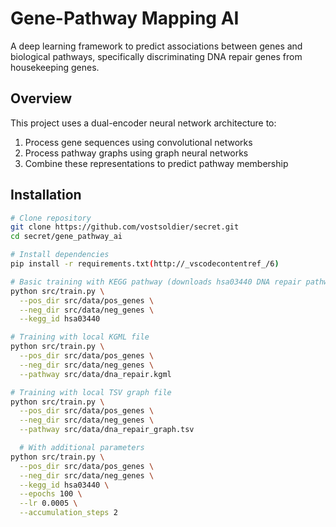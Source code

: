 # Gene-Pathway Mapping AI

A deep learning framework to predict associations between genes and biological pathways, specifically discriminating DNA repair genes from housekeeping genes.

## Overview

This project uses a dual-encoder neural network architecture to:
1. Process gene sequences using convolutional networks
2. Process pathway graphs using graph neural networks 
3. Combine these representations to predict pathway membership

## Installation

```bash
# Clone repository
git clone https://github.com/vostsoldier/secret.git
cd secret/gene_pathway_ai

# Install dependencies
pip install -r requirements.txt(http://_vscodecontentref_/6)

# Basic training with KEGG pathway (downloads hsa03440 DNA repair pathway)
python src/train.py \
  --pos_dir src/data/pos_genes \
  --neg_dir src/data/neg_genes \
  --kegg_id hsa03440

# Training with local KGML file  
python src/train.py \
  --pos_dir src/data/pos_genes \
  --neg_dir src/data/neg_genes \
  --pathway src/data/dna_repair.kgml

# Training with local TSV graph file
python src/train.py \
  --pos_dir src/data/pos_genes \
  --neg_dir src/data/neg_genes \
  --pathway src/data/dna_repair_graph.tsv

  # With additional parameters
python src/train.py \
  --pos_dir src/data/pos_genes \
  --neg_dir src/data/neg_genes \
  --kegg_id hsa03440 \
  --epochs 100 \
  --lr 0.0005 \
  --accumulation_steps 2